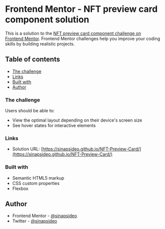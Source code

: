 # Frontend Mentor - NFT preview card component solution

This is a solution to the [NFT preview card component challenge on Frontend Mentor](https://www.frontendmentor.io/challenges/nft-preview-card-component-SbdUL_w0U). Frontend Mentor challenges help you improve your coding skills by building realistic projects.

## Table of contents

  - [The challenge](#the-challenge)
  - [Links](#links)
  - [Built with](#built-with)
  - [Author](#author)

### The challenge

Users should be able to:

- View the optimal layout depending on their device's screen size
- See hover states for interactive elements

### Links

- Solution  URL: [https://sinapsideo.github.io/NFT-Preview-Card/](https://sinapsideo.github.io/NFT-Preview-Card/)


### Built with

- Semantic HTML5 markup
- CSS custom properties
- Flexbox

## Author

- Frontend Mentor - [@sinapsideo](https://www.frontendmentor.io/profile/sinapsideo)
- Twitter - [@sinapsideo](https://www.twitter.com/sinapsideo)
